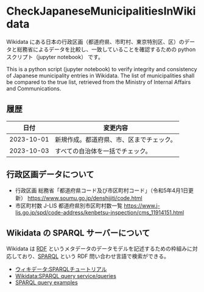# CheckJapaneseMunicipalitiesInWikidata

Wikidata にある日本の行政区画（都道府県、市町村、東京特別区、区）のデータと総務省によるデータを比較し、一致していることを確認するための python スクリプト（jupyter notebook） です。

This is a python script (jupyter notebook) to verify integrity and consistency of Japanese municipality entries in Wikidata.
The list of municipalities shall be compared to the true list, retrieved from the Ministry of Internal Affairs and Communications.

## 履歴

| 日付 | 変更内容 |
| --- | --- |
| 2023-10-01 | 新規作成。都道府県、市、区までチェック。 |
| 2023-10-03 | すべての自治体を一括でチェック。 |

## 行政区画データについて

* 行政区画
   総務省「都道府県コード及び市区町村コード」（令和5年4月1日更新）
   https://www.soumu.go.jp/denshijiti/code.html
* 市区町村数
   J-LIS 都道府県別市区町村数一覧
   https://www.j-lis.go.jp/spd/code-address/kenbetsu-inspection/cms_11914151.html

## Wikidata の SPARQL サーバーについて

Wikidata は [RDF](https://ja.wikipedia.org/wiki/Resource_Description_Framework) というメタデータのデータモデルを記述するための枠組みに対応しており、[SPARQL](https://ja.wikipedia.org/wiki/SPARQL) という RDF 問い合わせ言語で検索ができる。

* [ウィキデータ:SPARQLチュートリアル](https://www.wikidata.org/wiki/Wikidata:SPARQL_tutorial/ja)
* [Wikidata:SPARQL query service/queries](https://www.wikidata.org/wiki/Wikidata:SPARQL_query_service/queries)
* [SPARQL query examples](https://www.wikidata.org/wiki/Wikidata:SPARQL_query_service/queries/examples/ja)

